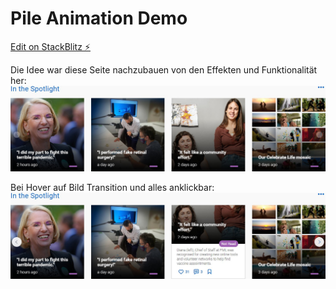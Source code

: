 # Pile Animation Demo

[Edit on StackBlitz ⚡️](https://stackblitz.com/edit/web-platform-1hkusc)

Die Idee war diese Seite nachzubauen von den Effekten und Funktionalität her:
![idea](https://github.com/Hanni87/pile-animation/blob/master/idea.jpg?raw=true)

Bei Hover auf Bild Transition und alles anklickbar:
![idea_hover](https://github.com/Hanni87/pile-animation/blob/master/idea_hover.jpg?raw=true)

